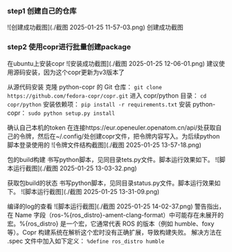 ### step1 创建自己的仓库
![创建成功截图](./截图 2025-01-25 11-57-03.png)
		创建成功截图

### step2 使用copr进行批量创建package

在ubuntu上安装copr
![安装成功截图](./截图 2025-01-25 12-06-01.png)
建议使用源码安装，因为这个copr更新为v3版本了

从源代码安装
    克隆 python-copr 的 Git 仓库：
    `git clone https://github.com/fedora-copr/copr.git`
    进入 copr/python 目录：
    `cd copr/python`
    安装依赖项：
    `pip install -r requirements.txt`
    安装 python-copr：
    `sudo python setup.py install`
    
确认自己本机的token
在连接https://eur.openeuler.openatom.cn/api/处获取自己的令牌，然后在~/.config/处创建copr文件，把令牌内容写入。为后续python脚本登录使用的
![令牌文件结构截图](./截图 2025-01-25 13-57-18.png)

包的build构建
书写python脚本，见同目录tets.py文件。脚本运行效果如下。
![脚本运行截图](./截图 2025-01-25 13-03-32.png)

获取包build的状态
书写python脚本，见同目录status.py文件。脚本运行效果如下。
![脚本运行截图](./截图 2025-01-25 13-31-09.png)

编译的log的查看
![脚本运行截图](./截图 2025-01-25 14-02-37.png)
警告指出，在 Name 字段（ros-%{ros_distro}-ament-clang-format）中可能存在未展开的宏。%{ros_distro} 是一个宏，它通常代表 ROS 的版本（例如 humble、foxy 等）。Copr 构建系统在解析这个宏时没有正确扩展，导致构建失败。
解决方法在 .spec 文件中加入如下定义：
`%define ros_distro humble`

